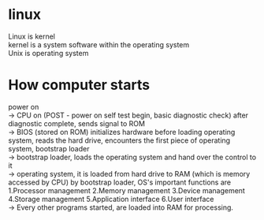 # linux

Linux is kernel  
kernel is a system software within the operating system  
Unix is operating system

# How computer starts  
power on   
-> CPU on (POST - power on self test begin, basic diagnostic check) after diagnostic complete, sends signal to ROM    
-> BIOS (stored on ROM) initializes hardware before loading operating system, reads the hard drive, encounters the first piece of operating system, bootstrap loader     
-> bootstrap loader, loads the operating system and hand over the control to it    
-> operating system, it is loaded from hard drive to RAM (which is memory accessed by CPU) by bootstrap loader, OS's important functions are 1.Processor management 2.Memory management 3.Device management 4.Storage management 5.Application interface 6.User interface  
-> Every other programs started, are loaded into RAM for processing.
